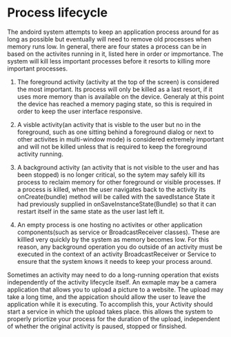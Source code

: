 # Process lifecycle
The andoird system attempts to keep an application process around for as long as possible but eventually will need to remove old processes when memory runs low. In general, there are four states a process can be in based on the activites running in it, listed here in order or impmortance. The system will kill less important processes before it resorts to killing more important processes.
 
 1) The foreground activity (activity at the top of the screen) is considered the most important. Its process will only be killed as a last resort, if it uses more memory than is available on the device. Generaly at this point the device has reached a memory paging state, so this is required in order to keep the user interface responsive. 
 
 2) A visble activity(an activity that is visble to the user but no in the foreground, such as one sitting behind a foreground dialog or next to other activites in multi-window mode) is considered extremely important and will not be killed unless that is required to keep the foreground activity running.
 
 3) A background activity (an activity that is not visible to the user and has been stopped) is no longer critical, so the sytem may safely kill its process to reclaim memory for other foreground or visible processes. If a process is killed, when the user navigates back to the activity its onCreate(bundle) method will be called with the savedIstance State it had previously supplied in onSaveInstanceState(Bundle) so that it can restart itself in the same state as the user last left it. 
 
 4) An empty process is one hosting no activites or other application components(such as service or BroadcastReceiver classes). These are killled very quickly by the system as memory becomes low. For this reason, any background operation you do outside of an activity must be executed in the context of an activity BroadcastReceiver or Service to ensure that the system knows it needs to keep your process around. 
 
Sometimes an activity may need to do a long-running operation that exists independently of the activity lifecycle itself. An exmaple may be a camera application that allows you to upload a picture to a website. The upload may take a long time, and the appication should allow the user to leave the application while it is executing. To accomplish this, your Activity should start a service in which the upload takes place. this allows the system to properly priortize your process for the duration of the upload, independent of whether the original activity is paused, stopped or finsished. 
